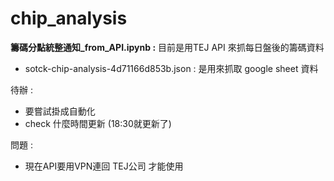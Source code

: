 # chip_analysis

**籌碼分點統整通知_from_API.ipynb :**
目前是用TEJ API 來抓每日盤後的籌碼資料

- sotck-chip-analysis-4d71166d853b.json : 是用來抓取 google sheet 資料

待辦 : 
- 要嘗試掛成自動化
- check 什麼時間更新 (18:30就更新了)

問題 :
- 現在API要用VPN連回 TEJ公司 才能使用
